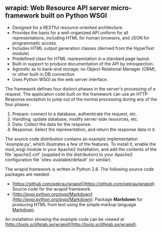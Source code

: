  wrapid: Web Resource API server micro-framework built on Python WSGI
---------------------------------------------------------------------

- Designed for a RESTful resource-oriented architecture.
- Provides the basis for a well-organized API uniform for all representations,
  including HTML for human browsers, and JSON for programmatic access.
- Includes HTML output generation classes (derived from the HyperText module).
- Predefined class for HTML representation in a standard page layout.
- Built-in support to produce documentation of the API by introspection.
- Agnostic as to back-end storage; no Object-Relational Manager (ORM),
  or other built-in DB connection.
- Uses Python WSGI as the web server interface.

The framework defines four distinct phases in the server's processing
of a request. The application code built on the framework can use
an HTTP Response exception to jump out of the normal processing
during any of the four phases.

1. Prepare: connect to a database, authenticate the request, etc.
2. Handling: update database, modify server-side resources, etc.
3. Data: Collect the data for the response.
4. Response: Select the representation, and return the response data in it.

The source code distribution contains an example implementation 'example.py',
which illustrates a few of the features. To install it, enable the mod_wsgi
module in your Apache2 installation, and add the contents of the file
'apache2.cnf' (supplied in the distribution) to your Apache2 configuration
file 'sites-available/default' (or similar).

The wrapid framework is written in Python 2.6. The following source code
packages are needed:

- [https://github.com/pekrau/wrapid](https://github.com/pekrau/wrapid):
 Source code for the wrapid framework.
- [http://pypi.python.org/pypi/Markdown](http://pypi.python.org/pypi/Markdown):
  Package **Markdown** for producing HTML from text using the simple markup
  language [Markdown](http://daringfireball.net/projects/markdown/).

An installation showing the example code can be viewed at
[http://tools.scilifelab.se/wrapid](http://tools.scilifelab.se/wrapid).

